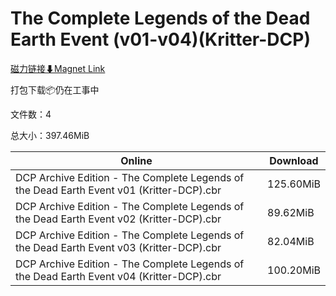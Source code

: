 # The Complete Legends of the Dead Earth Event (v01-v04)(Kritter-DCP)

[磁力链接⬇Magnet Link](magnet:?xt=urn:btih:d3b61f4cd6eb592b35a067f845fdc9a54602b0dc&dn=The%20Complete%20Legends%20of%20the%20Dead%20Earth%20Event%20%28v01-v04%29%28Kritter-DCP%29)

打包下载📦仍在工事中

文件数：4

总大小：397.46MiB

Online | Download
--- | ---
DCP Archive Edition - The Complete Legends of the Dead Earth Event v01 (Kritter-DCP).cbr | 125.60MiB
DCP Archive Edition - The Complete Legends of the Dead Earth Event v02 (Kritter-DCP).cbr | 89.62MiB
DCP Archive Edition - The Complete Legends of the Dead Earth Event v03 (Kritter-DCP).cbr | 82.04MiB
DCP Archive Edition - The Complete Legends of the Dead Earth Event v04 (Kritter-DCP).cbr | 100.20MiB